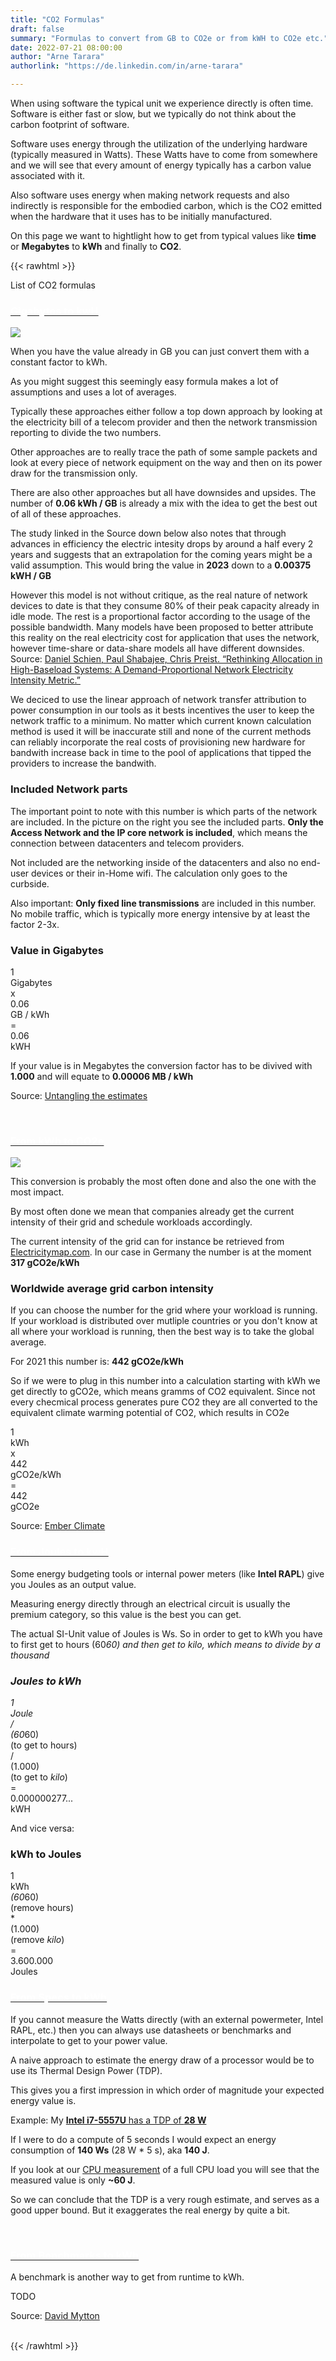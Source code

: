 ```yaml
---
title: "CO2 Formulas"
draft: false
summary: "Formulas to convert from GB to CO2e or from kWH to CO2e etc."
date: 2022-07-21 08:00:00
author: "Arne Tarara"
authorlink: "https://de.linkedin.com/in/arne-tarara"

---
```


When using software the typical unit we experience directly is often time. Software is either fast or slow,
but we typically do not think about the carbon footprint of software.

Software uses energy through the utilization of the underlying hardware (typically measured in Watts). These Watts have to come from somewhere and we will see that every amount of energy typically has a carbon value associated with it.

Also software uses energy when making network requests and also indirectly is responsible for the embodied carbon, which is the CO2 emitted when the hardware that it uses has to be initially manufactured.

On this page we want to hightlight how to get from typical values like **time** or **Megabytes** to **kWh** and finally to **CO2**.

{{< rawhtml >}}
                </div>
            </div>
    </section><!-- end about -->
    <section class="single-page bg-two" style=""><div id="ancla1"></div>
        <div class="section-two">
            <div class="title-two">List of CO2 formulas</div>
            <div class="separator"><div class="line line-1"></div></div>
            <div class="data-content-one">
                <div class="ui segment">
                    <div class="header">
                        <a class="ui blue ribbon label" href="#gigabytes-to-kwh" id="gigabytes-to-kwh">
                            <h3 style="color: #fff;">Gigabytes to kwH</h3>
                        </a>
                    </div>
                    <p></p>
                    <img class="ui large floated right rounded bordered image" src="/img/co2-formulas/boundaries_network_emissions.webp">
                    <p>When you have the value already in GB you can just convert them with a constant factor to kWh.</p>
                    <p>As you might suggest this seemingly easy formula makes a lot of assumptions and uses a lot of averages.</p>
                    <p>Typically these approaches either follow a top down approach by looking at the electricity bill of a telecom provider and then the network transmission reporting to divide the two numbers.</p>
                    <p>Other approaches are to really trace the path of some sample packets and look at every piece of network equipment on the way and then on its power draw for the transmission only.</p>
                    <p>There are also other approaches but all have downsides and upsides. The number of <strong>0.06 kWh / GB</strong> is already a mix with the idea to get the best out of all of these approaches.</p>
                    <p>The study linked in the Source down below also notes that through advances in efficiency the electric intesity drops by around a half every 2 years and suggests that an extrapolation for the coming years might be a valid assumption. This would bring the value in <strong>2023</strong> down to a <strong>0.00375 kWH / GB</strong></p>
                    <p>However this model is not without critique, as the real nature of network devices to date is that they consume 80% of their peak capacity already in idle mode. The rest is a proportional factor according to the usage of the possible bandwidth. Many models have been proposed to better attribute this reality on the real electricity cost for application that uses the network, however time-share or data-share models all have different downsides. Source: [Daniel Schien, Paul Shabajee, Chris Preist. “Rethinking Allocation in High-Baseload Systems: A Demand-Proportional Network Electricity Intensity Metric.”](https://github.com/intarchboard/e-impact-workshop-public/blob/main/papers/Schien_Rethinking-Allocation-v2.pdf)</p>
                    <p>We deciced to use the linear approach of network transfer attribution to power consumption in our tools as it bests incentives the user to keep the network traffic to a minimum. No matter which current known calculation method is used it will be inaccurate still and none of the current methods can reliably incorporate the real costs of provisioning new hardware for bandwith increase back in time to the pool of applications that tipped the providers to increase the bandwith.</p>
                    <h3>Included Network parts</h3>
                    <p>The important point to note with this number is which parts of the network are included. In the picture on the right you see the included parts. <strong>Only the Access Network and the IP core network is included</strong>, which means the connection between datacenters and telecom providers.</p>
                    <p>Not included are the networking inside of the datacenters and also no end-user devices or their in-Home wifi. The calculation only goes to the curbside.</p>
                    <p>Also important: <strong>Only fixed line transmissions</strong> are included in this number. No mobile traffic, which is typically more energy intensive by at least the factor 2-3x.</p>
                    <h3>Value in Gigabytes</h3>
                    <div class="ui mini statistics">
                        <div class="statistic">
                            <div class="value">1</div>
                            <div class="label">Gigabytes</div>
                        </div>
                        <div class="statistic gc-stats-multiply"><div class="value">x</div></div>
                        <div class="statistic">
                            <div class="value">0.06</div>
                            <div class="label">GB / kWh</div>
                        </div>
                        <div class="statistic gc-stats-multiply"><div class="value">=</div></div>
                        <div class="statistic">
                            <div class="value">0.06</div>
                            <div class="label">kWH</div>
                        </div>
                    </div>
                    <p>If your value is in Megabytes the conversion factor has to be divived with <strong>1.000</strong> and will equate to <strong>0.00006 MB / kWh</strong></p>
                    <p>Source: <a href="https://onlinelibrary.wiley.com/doi/full/10.1111/jiec.12630">Untangling the estimates</a></p>
                </div>
                <!-- end segment -->                
                <div class="ui segment">
                    <div class="header">
                        <a class="ui yellow ribbon label" href="#from-kwh-to-co2e" id="from-kwh-to-co2e">
                            <h3 style="color: #fff;">From kWh to CO2e</h3>
                        </a>
                    </div>
                    <p></p>
                    <img class="ui large floated right rounded bordered image" src="/img/co2-formulas/electricitymap_de.webp">
                    <p>This conversion is probably the most often done and also the one with the most impact.</p>
                    <p>By most often done we mean that companies already get the current intensity of their grid and schedule workloads accordingly.</p>
                    <p>The current intensity of the grid can for instance be retrieved from <a href="https://app.electricitymaps.com/zone/DE">Electricitymap.com</a>. In our case in Germany the number is at the moment <strong>317 gCO2e/kWh</strong></p>
                    <h3>Worldwide average grid carbon intensity</h3>
                    <p>If you can choose the number for the grid where your workload is running. If your workload is distributed over mutliple countries or you don't know at all where your workload is running, then the best way is to take the global average.</p>
                    <p>For 2021 this number is: <strong>442 gCO2e/kWh</strong></p>
                    <p>So if we were to plug in this number into a calculation starting with kWh we get directly to gCO2e, which means gramms of CO2 equivalent. Since not every checmical process generates pure CO2 they are all converted to the equivalent climate warming potential of CO2, which results in CO2e</p>
                    <div class="ui five mini statistics">
                        <div class="statistic">
                            <div class="value">1</div>
                            <div class="label">kWh</div>
                        </div>
                        <div class="statistic gc-stats-multiply"><div class="value">x</div></div>
                        <div class="statistic">
                            <div class="value">442</div>
                            <div class="label">gCO2e/kWh</div>
                        </div>
                        <div class="statistic gc-stats-multiply"><div class="value">=</div></div>
                        <div class="statistic">
                            <div class="value">442</div>
                            <div class="label">gCO2e</div>
                        </div>
                    </div>
                    <p>Source: <a href="https://ember-climate.org/insights/research/global-electricity-review-2022/">Ember Climate</a></p>
                </div>
                <!-- end segment -->
                <div class="ui segment" id="calculating-savings">
                    <div class="header">
                        <a class="ui blue ribbon label" href="#from-joules-to-kwh" id="from-joules-to-kwh">
                            <h3 style="color: #fff;">From Joules to kwH</h3>
                        </a>
                    </div>
                    <p></p>
                    <p>Some energy budgeting tools or internal power meters (like <strong>Intel RAPL</strong>) give you Joules as an output value.</p>
                    <p>Measuring energy directly through an electrical circuit is usually the premium category, so this value is the best you can get.</p>
                    <p>The actual SI-Unit value of Joules is Ws. So in order to get to kWh you have to first get to hours (60*60) and then get to *kilo*, which means to divide by a thousand</p>
                    <h3>Joules to kWh</h3>
                    <div class="ui ten mini statistics">
                        <div class="statistic">
                            <div class="value">1</div>
                            <div class="label">Joule</div>
                        </div>
                        <div class="statistic gc-stats-multiply"><div class="value">/</div></div>
                        <div class="statistic">
                            <div class="value">(60*60)</div>
                            <div class="label">(to get to hours)</div>
                        </div>
                        <div class="statistic gc-stats-multiply"><div class="value">/</div></div>
                        <div class="statistic">
                            <div class="value">(1.000)</div>
                            <div class="label">(to get to *kilo*)</div>
                        </div>
                        <div class="statistic gc-stats-multiply"><div class="value">=</div></div>
                        <div class="statistic">
                            <div class="value">0.000000277...</div>
                            <div class="label">kWH</div>
                        </div>
                    </div>
                    <p>And vice versa:</p>
                    <h3>kWh to Joules</h3>
                    <div class="ui eight mini statistics">
                        <div class="statistic">
                            <div class="value">1</div>
                            <div class="label">kWh</div>
                        </div>
                        <div class="statistic gc-stats-multiply"><div class="value">*</div></div>
                        <div class="statistic">
                            <div class="value">(60*60)</div>
                            <div class="label">(remove hours)</div>
                        </div>
                        <div class="statistic gc-stats-multiply"><div class="value">*</div></div>
                        <div class="statistic">
                            <div class="value">(1.000)</div>
                            <div class="label">(remove *kilo*)</div>
                        </div>
                        <div class="statistic gc-stats-multiply"><div class="value">=</div></div>
                        <div class="statistic">
                            <div class="value">3.600.000</div>
                            <div class="label">Joules</div>
                        </div>
                    </div>
                </div>
                <!-- end segment --> 
                <div class="ui segment">
                    <div class="header">
                        <a class="ui green ribbon label" href="#from-specs-to-kwh" id="from-specs-to-kwh">
                            <h3 style="color: #fff;">From Specs to kWh</h3>
                        </a>
                    </div>
                    <p></p>
                    <p>If you cannot measure the Watts directly (with an external powermeter, Intel RAPL, etc.) then you can always use datasheets or benchmarks and interpolate to get to your power value.</p>
                    <p>A naive approach to estimate the energy draw of a processor would be to use its Thermal Design Power (TDP).</p>
                    <p>This gives you a first impression in which order of magnitude your expected energy value is.</p>
                    <p>Example: My <a href="https://ark.intel.com/content/www/de/de/ark/products/84993/intel-core-i75557u-processor-4m-cache-up-to-3-40-ghz.html"><strong>Intel i7-5557U</strong> has a TDP of <strong>28 W</strong></a></p>
                    <p>If I were to do a compute of 5 seconds I would expect an energy consumption of <strong>140 Ws</strong> (28 W * 5 s), aka <strong>140 J</strong>.</p>
                    <p>If you look at our <a href="https://metrics.green-coding.berlin/stats.html?id=280ab840-a360-481f-8be7-b2712fde6281">CPU measurement</a> of a full CPU load you will see that the measured value is only <strong>~60 J</strong>.</p>
                    <p>So we can conclude that the TDP is a very rough estimate, and serves as a good upper bound. But it exaggerates the real energy by quite a bit.</p>
                </div>
                <!-- end segment -->              
                <div class="ui segment">
                    <div class="header">
                        <a class="ui green ribbon label" href="#">
                            <h3 style="color: #fff;">From Benchmarks to kWh</h3>
                        </a>
                    </div>
                    <p></p>
                    <p>A benchmark is another way to get from runtime to kWh.</p>
                    <p>TODO</p>
                    <p>Source: <a href="https://github.com/cloud-carbon-footprint/cloud-carbon-coefficients">David Mytton</a></p>
                </div>
                <!-- end segment -->          
{{< /rawhtml >}}
